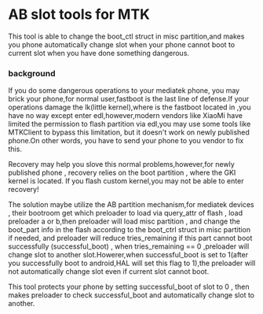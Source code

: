 # AB slot tools for MTK

This tool is able to change the boot_ctl struct in misc partition,and makes you phone automatically change slot when your phone cannot boot to current slot when you have done something dangerous.






### background
If you do some dangerous operations to your mediatek phone, you may brick your phone,for normal user,fastboot is the last line of defense.If your operations damage the lk(little kernel),where is the fastboot located in ,you have no way except enter edl,however,modern vendors like XiaoMi have limited the permission to flash partition via edl,you may use some tools like MTKClient to bypass this limitation, but it doesn't work on newly published phone.On other words, you have to send your phone to you vendor to fix this.

Recovery may help you slove this normal problems,however,for newly published phone , recovery relies on the boot partition , where the GKI kernel is located. If you flash custom kernel,you may not be able to enter recovery!

The solution maybe utilize the AB partition mechanism,for mediatek devices , their bootroom get which preloader to load via query_attr of flash , load preloader a or b,then preloader will load misc partition , and change the boot_part info in the flash according to the boot_ctrl struct in misc partition if needed, and preloader will reduce tries_remaining if this part cannot boot successfully (successful_boot) ,  when tries_remaining == 0 ,preloader will change slot to another slot.Howerer,when successful_boot is set to 1(after you successfully boot to android,HAL will set this flag to 1),the preloader will not 
automatically change slot even if current slot cannot boot.

This tool protects your phone by setting successful_boot of slot to 0 , then makes preloader to check  successful_boot and automatically change slot to another.

